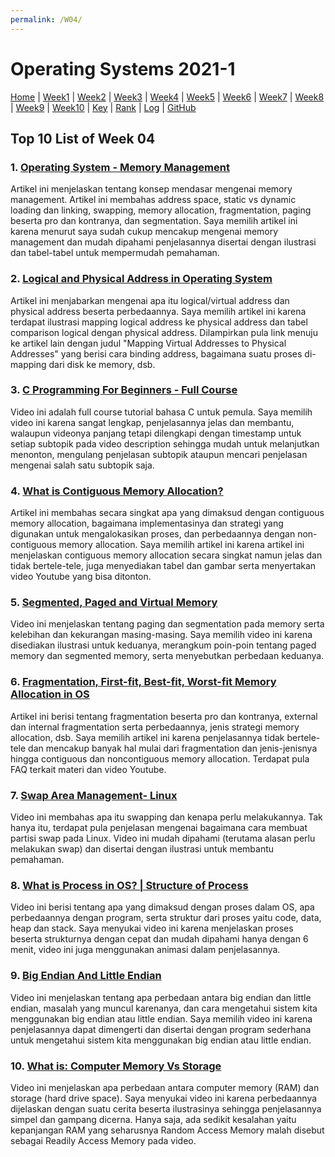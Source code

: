 ```yaml
---
permalink: /W04/
---
```

# Operating Systems 2021-1
[Home](../) |
[Week1](../W01/) |
[Week2](../W02/) |
[Week3](../W03/) |
[Week4](../W04/) |
[Week5](../W05/) |
[Week6](../W06/) |
[Week7](../W07/) |
[Week8](../W08/) |
[Week9](../W09/) |
[Week10](../W10/) |
[Key](TXT/mypubkey.txt) |
[Rank](TXT/myrank.txt) |
[Log](TXT/mylog.txt) |
[GitHub](https://github.com/tsanaativa/os211)

## Top 10 List of Week 04

### 1. [Operating System - Memory Management](https://www.tutorialspoint.com/operating_system/os_memory_management.htm)
Artikel ini menjelaskan tentang konsep mendasar mengenai memory management. Artikel ini membahas address space, static vs dynamic loading dan linking, swapping, memory allocation, fragmentation, paging beserta pro dan kontranya, dan segmentation. Saya memilih artikel ini karena menurut saya sudah cukup mencakup mengenai memory management dan mudah dipahami penjelasannya disertai dengan ilustrasi dan tabel-tabel untuk mempermudah pemahaman.

### 2. [Logical and Physical Address in Operating System](https://www.geeksforgeeks.org/logical-and-physical-address-in-operating-system/)
Artikel ini menjabarkan mengenai apa itu logical/virtual address dan physical address beserta perbedaannya. Saya memilih artikel ini karena terdapat ilustrasi mapping logical address ke physical address dan tabel comparison logical dengan physical address. Dilampirkan pula link menuju ke artikel lain dengan judul "Mapping Virtual Addresses to Physical Addresses" yang berisi cara binding address, bagaimana suatu proses di-mapping dari disk ke memory, dsb.

### 3. [C Programming For Beginners - Full Course](https://www.youtube.com/watch?v=vl794HKeXug)
Video ini adalah full course tutorial bahasa C untuk pemula. Saya memilih video ini karena sangat lengkap, penjelasannya jelas dan membantu, walaupun videonya panjang tetapi dilengkapi dengan timestamp untuk setiap subtopik pada video description sehingga mudah untuk melanjutkan menonton, mengulang penjelasan subtopik ataupun mencari penjelasan mengenai salah satu subtopik saja.

### 4. [What is Contiguous Memory Allocation?](https://www.techslang.com/definition/what-is-contiguous-memory-allocation/)
Artikel ini membahas secara singkat apa yang dimaksud dengan contiguous memory allocation, bagaimana implementasinya dan strategi yang digunakan untuk mengalokasikan proses, dan perbedaannya dengan non-contiguous memory allocation. Saya memilih artikel ini karena artikel ini menjelaskan contiguous memory allocation secara singkat namun jelas dan tidak bertele-tele, juga menyediakan tabel dan gambar serta menyertakan video Youtube yang bisa ditonton.

### 5. [Segmented, Paged and Virtual Memory](https://www.youtube.com/watch?v=p9yZNLeOj4s)
Video ini menjelaskan tentang paging dan segmentation pada memory serta kelebihan dan kekurangan masing-masing. Saya memilih video ini karena disediakan ilustrasi untuk keduanya, merangkum poin-poin tentang paged memory dan segmented memory, serta menyebutkan perbedaan keduanya.

### 6. [Fragmentation, First-fit, Best-fit, Worst-fit Memory Allocation in OS](https://t4tutorials.com/fragmentation-external-fragementation-internal-fragmentation-in-operating-systems-os/)
Artikel ini berisi tentang fragmentation beserta pro dan kontranya, external dan internal fragmentation serta perbedaannya, jenis strategi memory allocation, dsb. Saya memilih artikel ini karena penjelasannya tidak bertele-tele dan mencakup banyak hal mulai dari fragmentation dan jenis-jenisnya hingga contiguous dan noncontiguous memory allocation. Terdapat pula FAQ terkait materi dan video Youtube.

### 7. [Swap Area Management- Linux](https://www.youtube.com/watch?v=tJKz9Kl_zC8)
Video ini membahas apa itu swapping dan kenapa perlu melakukannya. Tak hanya itu, terdapat pula penjelasan mengenai bagaimana cara membuat partisi swap pada Linux. Video ini mudah dipahami (terutama alasan perlu melakukan swap) dan disertai dengan ilustrasi untuk membantu pemahaman.

### 8. [What is Process in OS? | Structure of Process](https://www.youtube.com/watch?v=grriYn6v76g)
Video ini berisi tentang apa yang dimaksud dengan proses dalam OS, apa perbedaannya dengan program, serta struktur dari proses yaitu code, data, heap dan stack. Saya menyukai video ini karena menjelaskan proses beserta strukturnya dengan cepat dan mudah dipahami hanya dengan 6 menit, video ini juga menggunakan animasi dalam penjelasannya.

### 9. [Big Endian And Little Endian](https://www.youtube.com/watch?v=9Rgnl4o0Vv8&t=372s)
Video ini menjelaskan tentang apa perbedaan antara big endian dan little endian, masalah yang muncul karenanya, dan cara mengetahui sistem kita menggunakan big endian atau little endian. Saya memilih video ini karena penjelasannya dapat dimengerti dan disertai dengan program sederhana untuk mengetahui sistem kita menggunakan big endian atau little endian.

### 10. [What is: Computer Memory Vs Storage](https://www.youtube.com/watch?v=8TfLBrtQ2sY)
Video ini menjelaskan apa perbedaan antara computer memory (RAM) dan storage (hard drive space). Saya menyukai video ini karena perbedaannya dijelaskan dengan suatu cerita beserta ilustrasinya sehingga penjelasannya simpel dan gampang dicerna. Hanya saja, ada sedikit kesalahan yaitu kepanjangan RAM yang seharusnya Random Access Memory malah disebut sebagai Readily Access Memory pada video.
